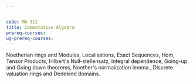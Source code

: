 ```yaml
---


code: MA 312 
title: Commutative Algebra
prereq-courses: 
ug-prereq-courses: 
---
```




Noetherian rings and Modules, Localisations, Exact Sequences, Hom, Tensor Products, Hilbert's
Null-stellensatz,
Integral dependence, Going-up and Going down theorems, Noether's normalization lemma , Discrete
valuation
rings and Dedekind domains.
